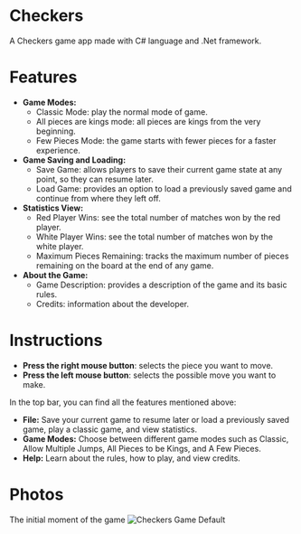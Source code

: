 # Checkers
A Checkers game app made with C# language and .Net framework.

# Features
<ul>
  <li>
    <strong>Game Modes:</strong> 
    <ul>
       <li>
         Classic Mode: play the normal mode of game.
       </li>
      <li>All pieces are kings mode: all pieces are kings from the very beginning.
      </li>
      <li>Few Pieces Mode: the game starts with fewer pieces for a faster experience. </li>
    </ul>
  </li>
  <li>
    <strong>Game Saving and Loading:</strong> 
    <ul>
      <li>Save Game: allows players to save their current game state at any point, so they can resume later.</li>
      <li>Load Game: provides an option to load a previously saved game and continue from where they left off.</li>
    </ul>
  </li>
  <li>
    <strong>Statistics View:</strong> 
    <ul>
      <li>Red Player Wins: see the total number of matches won by the red player.</li>
      <li>White Player Wins: see the total number of matches won by the white player.</li>
      <li>Maximum Pieces Remaining: tracks the maximum number of pieces remaining on the board at the end of any game.</li>
    </ul>
  </li>
  <li>
    <strong>About the Game:</strong>
    <ul>
      <li>Game Description: provides a description of the game and its basic rules.</li>
      <li>Credits: information about the developer.</li>
   </ul>
  </li>
</ul>

# Instructions
<ul>
  <li>
    <strong>Press the right mouse button</strong>: selects the piece you want to move.
  </li>
  <li>
    <strong>Press the left mouse button</strong>: selects the possible move you want to make.
  </li>
</ul>
<p>In the top bar, you can find all the features mentioned above:</p>
<ul>
  <li><strong>File:</strong> Save your current game to resume later or load a previously saved game, play a classic game, and view statistics.</li>
  <li><strong>Game Modes:</strong> Choose between different game modes such as Classic, Allow Multiple Jumps, All Pieces to be Kings, and A Few Pieces.</li>
  <li><strong>Help:</strong> Learn about the rules, how to play, and view credits.</li>
</ul>

# Photos
The initial moment of the game 
![Checkers Game Default](https://imgur.com/a/VmOClJj)  
